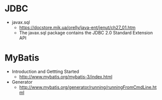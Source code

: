 # JDBC
* javax.sql
  * https://docstore.mik.ua/orelly/java-ent/jenut/ch27_01.htm
  * The javax.sql package contains the JDBC 2.0 Standard Extension API
  
# MyBatis
* Introduction and Gettting Started
  * http://www.mybatis.org/mybatis-3/index.html
* Generator
  * http://www.mybatis.org/generator/running/runningFromCmdLine.html

